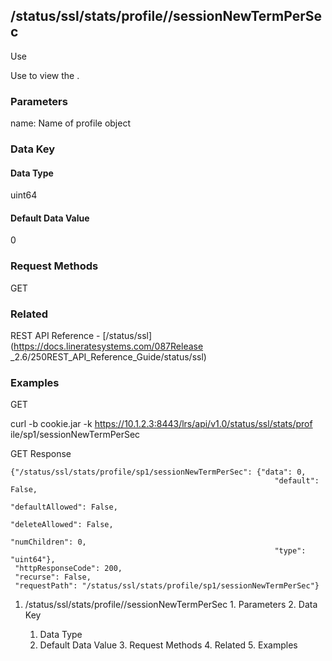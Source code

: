 ## /status/ssl/stats/profile/<name>/sessionNewTermPerSec

Use

Use to view the .

### Parameters

name: Name of profile object

### Data Key

#### Data Type

uint64

#### Default Data Value

0

### Request Methods

GET

### Related

REST API Reference - [/status/ssl](https://docs.lineratesystems.com/087Release
_2.6/250REST_API_Reference_Guide/status/ssl)

### Examples

GET

curl -b cookie.jar -k https://10.1.2.3:8443/lrs/api/v1.0/status/ssl/stats/prof
ile/sp1/sessionNewTermPerSec

GET Response

    
    {"/status/ssl/stats/profile/sp1/sessionNewTermPerSec": {"data": 0,
                                                               "default": False,
                                                               "defaultAllowed": False,
                                                               "deleteAllowed": False,
                                                               "numChildren": 0,
                                                               "type": "uint64"},
     "httpResponseCode": 200,
     "recurse": False,
     "requestPath": "/status/ssl/stats/profile/sp1/sessionNewTermPerSec"}
    

  1. /status/ssl/stats/profile/<name>/sessionNewTermPerSec
    1. Parameters
    2. Data Key
      1. Data Type
      2. Default Data Value
    3. Request Methods
    4. Related
    5. Examples

